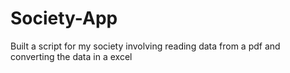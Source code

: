 # Society-App
Built a script for my society involving reading data from a pdf and converting the data in a excel
